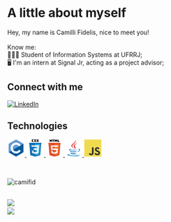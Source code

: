 # A little about myself
Hey, my name is Camilli Fidelis, nice to meet you!<br><br>
  Know me:<br>
👩🏼‍💻 Student of Information Systems at UFRRJ;<br>
🖥️ I'm an intern at Signal Jr, acting as a project advisor;<br>


## Connect with me
[![LinkedIn](https://img.shields.io/badge/LinkedIn-%230077B5.svg?logo=linkedin&logoColor=white)](https://www.linkedin.com/in/camilli-fidelis-40287b228) 


## Technologies
<p align="left"> <a href="https://www.cprogramming.com/" target="_blank" rel="noreferrer"> <img src="https://raw.githubusercontent.com/devicons/devicon/master/icons/c/c-original.svg" alt="c" width="40" height="40"/> </a> <a href="https://www.w3schools.com/css/" target="_blank" rel="noreferrer"> <img src="https://raw.githubusercontent.com/devicons/devicon/master/icons/css3/css3-original-wordmark.svg" alt="css3" width="40" height="40"/> </a> <a href="https://www.w3.org/html/" target="_blank" rel="noreferrer"> <img src="https://raw.githubusercontent.com/devicons/devicon/master/icons/html5/html5-original-wordmark.svg" alt="html5" width="40" height="40"/> </a> <a href="https://www.java.com" target="_blank" rel="noreferrer"> <img src="https://raw.githubusercontent.com/devicons/devicon/master/icons/java/java-original.svg" alt="java" width="40" height="40"/> </a> <a href="https://developer.mozilla.org/en-US/docs/Web/JavaScript" target="_blank" rel="noreferrer"> <img src="https://raw.githubusercontent.com/devicons/devicon/master/icons/javascript/javascript-original.svg" alt="javascript" width="40" height="40"/> </a> </p><br>

<p><img align="center" src="https://github-readme-stats.vercel.app/api/top-langs?username=camifid&show_icons=true&title_color=701a75&bg_color=f5d0fe&locale=en&layout=compact" alt="camifid" /></p>

<br>[![](https://visitcount.itsvg.in/api?id=camifid&label=Profile%20Views&color=11&icon=3&pretty=false)](https://visitcount.itsvg.in)
<br>[![](https://visitcount.itsvg.in/api?id=camifid&label=Profile%20Views&color=10&icon=3&pretty=false)](https://visitcount.itsvg.in)
